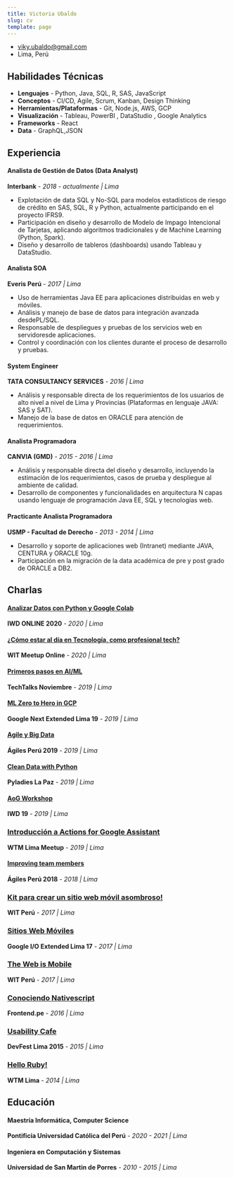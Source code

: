 ```yaml
---
title: Victoria Ubaldo
slug: cv
template: page
---
```


- [viky.ubaldo@gmail.com](mailto:vikyubaldo[AT]gmail[DOT]com)
- Lima, Perú

## Habilidades Técnicas

- **Lenguajes** - Python, Java, SQL, R, SAS, JavaScript
- **Conceptos** - CI/CD, Agile, Scrum, Kanban, Design Thinking
- **Herramientas/Plataformas** - Git, Node.js, AWS, GCP
- **Visualización** - Tableau, PowerBI , DataStudio , Google Analytics
- **Frameworks** - React
- **Data** - GraphQL,JSON

## Experiencia

#### Analista de Gestión de Datos (Data Analyst)

**Interbank** - _2018 - actualmente | Lima_

- Explotación de data SQL y No-SQL para modelos estadísticos de riesgo de crédito en SAS,
SQL, R y Python, actualmente participando en el proyecto IFRS9.
- Participación en diseño y desarrollo de Modelo de Impago Intencional de Tarjetas, aplicando
algoritmos tradicionales y de Machine Learning (Python, Spark).
- Diseño y desarrollo de tableros (dashboards) usando Tableau y DataStudio.

#### Analista SOA

**Everis Perú** - _2017 | Lima_

- Uso de herramientas Java EE para aplicaciones distribuidas en web y móviles.
- Análisis y manejo de base de datos para integración avanzada desdePL/SQL.
- Responsable de despliegues y pruebas de los servicios web en servidoresde aplicaciones.
- Control y coordinación con los clientes durante el proceso de desarrollo y pruebas.

#### System Engineer

**TATA CONSULTANCY SERVICES** - _2016 | Lima_

- Análisis y responsable directa de los requerimientos de los usuarios de alto nivel a nivel de
Lima y Provincias (Plataformas en lenguaje JAVA: SAS y SAT).
- Manejo de la base de datos en ORACLE para atención de requerimientos. 


#### Analista Programadora

**CANVIA (GMD)** - _2015 - 2016 | Lima_

- Análisis y responsable directa del diseño y desarrollo, incluyendo la estimación de los
requerimientos, casos de prueba y despliegue al ambiente de calidad.
- Desarrollo de componentes y funcionalidades en arquitectura N capas usando lenguaje de
programación Java EE, SQL y tecnologías web.

#### Practicante Analista Programadora

**USMP - Facultad de Derecho** - _2013 - 2014 | Lima_

- Desarrollo y soporte de aplicaciones web (Intranet) mediante JAVA, CENTURA y ORACLE 10g.
- Participación en la migración de la data académica de pre y post grado de ORACLE a DB2. 

## Charlas

#### [Analizar Datos con Python y Google Colab](https://speakerdeck.com/vickyale/analizar-datos-con-python-y-google-colab)

**IWD ONLINE 2020** - _2020 | Lima_

#### [¿Cómo estar al día en Tecnología, como profesional tech?](https://speakerdeck.com/vickyale/como-estar-al-dia-en-tecnologia-como-profesional-tech)

**WIT Meetup Online** - _2020 | Lima_

#### [Primeros pasos en AI/ML](https://speakerdeck.com/vickyale/ml)

**TechTalks Noviembre** - _2019 | Lima_

#### [ML Zero to Hero in GCP](https://speakerdeck.com/vickyale/ml-zero-to-hero-in-gcp)

**Google Next Extended Lima 19** - _2019 | Lima_

#### [Agile y Big Data](https://speakerdeck.com/vickyale/agile-and-big-data)

**Ágiles Perú 2019** - _2019 | Lima_

#### [Clean Data with Python](https://speakerdeck.com/vickyale/clean-data-with-python)

**Pyladies La Paz** - _2019 | Lima_

#### [AoG Workshop](https://speakerdeck.com/vickyale/aog-workshop-for-iwd19)

**IWD 19** - _2019 | Lima_

### [Introducción a Actions for Google Assistant](https://speakerdeck.com/vickyale/introduccion-a-actions-for-google-assistant)

**WTM Lima Meetup** - _2019 | Lima_

#### [Improving team members](https://www.slideshare.net/VictoriaAlejandraUba/improving-team-members)

**Ágiles Perú 2018** - _2018 | Lima_

### [Kit para crear un sitio web móvil asombroso!](https://speakerdeck.com/vickyale/kit-para-crear-un-sitio-web-movil-asombroso)

**WIT Perú** - _2017 | Lima_

### [Sitios Web Móviles](https://speakerdeck.com/vickyale/mobile-sites?slide=7)

**Google I/O Extended Lima 17** - _2017 | Lima_

### [The Web is Mobile](https://speakerdeck.com/vickyale/the-web-is-mobile)

**WIT Perú** - _2017 | Lima_

### [Conociendo Nativescript](https://speakerdeck.com/vickyale/conociendo-nativescript)

**Frontend.pe** - _2016 | Lima_

### [Usability Cafe](https://www.slideshare.net/VictoriaAlejandraUba/usability-cafe)

**DevFest Lima 2015** - _2015 | Lima_

### [Hello Ruby!](https://es.slideshare.net/VictoriaAlejandraUba/hello-ruby-51425191)

**WTM Lima** - _2014 | Lima_

## Educación

#### Maestría Informática, Computer Science

**Pontificia Universidad Católica del Perú** - _2020 - 2021 | Lima_

#### Ingeniera en Computación y Sistemas

**Universidad de San Martin de Porres** - _2010 - 2015 | Lima_
  